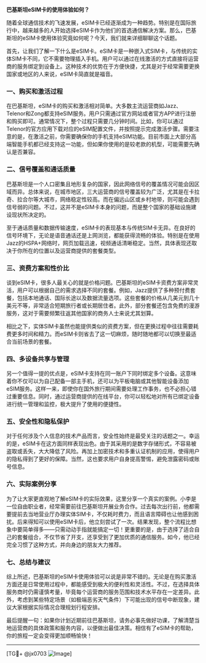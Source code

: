 **巴基斯坦eSIM卡的使用体验如何？**

随着全球通信技术的飞速发展，eSIM卡已经逐渐成为一种趋势。特别是在国际旅行中，越来越多的人开始选择eSIM卡作为他们的首选通信解决方案。那么，巴基斯坦的eSIM卡使用体验究竟如何呢？今天，我们就来详细聊聊这个话题。

首先，让我们了解一下什么是eSIM卡。eSIM卡是一种嵌入式SIM卡，与传统的实体SIM卡不同，它不需要物理插入手机。用户可以通过在线激活的方式直接将运营商的服务绑定到设备上。这种技术的优势在于方便快捷，尤其是对于经常需要更换国家或地区的人来说，eSIM卡简直就是福音。

### **一、购买和激活过程**

在巴基斯坦，eSIM卡的购买和激活相对简单。大多数主流运营商如Jazz、Telenor和Zong都支持eSIM服务。用户只需通过官方网站或者官方APP进行注册和购买即可。通常情况下，整个过程只需要几分钟时间。比如，你可以通过Telenor的官方应用下载对应的eSIM配置文件，并按照提示完成激活步骤。需要注意的是，在激活之前，你需要确保你的手机支持eSIM功能。目前市面上大部分高端智能手机都已经支持这一功能，但如果你使用的是较老款的机型，可能需要先确认是否兼容。

### **二、信号覆盖和通话质量**

巴基斯坦是一个人口密集且地形复杂的国家，因此网络信号的覆盖情况可能会因区域而异。总体来说，在城市地区，三大运营商的信号覆盖较为广泛，尤其是在卡拉奇、拉合尔等大城市，网络稳定性较高。而在偏远山区或乡村地带，则可能会遇到信号弱的问题。不过，这并不是eSIM卡本身的问题，而是整个国家的基础设施建设现状所决定的。

至于通话质量和数据传输速度，eSIM卡的表现基本与传统SIM卡无异。在良好的信号环境下，无论是语音通话还是上网浏览，都能获得流畅的体验。特别是在使用Jazz的HSPA+网络时，网页加载迅速，视频通话清晰稳定。当然，具体表现还取决于你所在的位置以及运营商提供的套餐类型。

### **三、资费方案和性价比**

谈到eSIM卡，很多人最关心的就是价格问题。巴基斯坦的eSIM卡资费方案非常灵活，用户可以根据自己的需求选择不同的套餐。例如，Jazz提供了多种预付费套餐，包括本地通话、国际长途以及数据流量选项。这些套餐的价格从几美元到几十美元不等，非常适合短期旅行者或长期居住者。此外，部分套餐还包含免费的漫游服务，这对于需要频繁往返其他国家的商务人士来说尤其划算。

相比之下，实体SIM卡虽然也能提供类似的资费方案，但在更换过程中往往需要耗费更多时间和精力。而eSIM卡则省去了这一切麻烦，随时随地都可以切换至最适合当前场景的套餐。

### **四、多设备共享与管理**

另一个值得一提的优点是，eSIM卡支持在同一账户下同时绑定多个设备。这意味着你不仅可以为自己配备一部主手机，还可以为平板电脑或其他智能设备添加eSIM服务。这样一来，即使你在国外旅行期间需要处理工作事务，也不必担心错过重要信息。同时，通过运营商提供的在线平台，你可以轻松地对所有已绑定设备进行统一管理和监控，极大提升了使用的便捷性。

### **五、安全性和隐私保护**

对于任何涉及个人信息的技术产品而言，安全性始终是最受关注的话题之一。幸运的是，eSIM卡在这方面同样表现出色。由于其采用的是数字存储形式，不容易被盗取或丢失，大大降低了风险。再加上加密技术和多重认证机制的应用，使得用户的隐私得到了更好的保障。当然，这也要求用户自身提高警惕，避免泄露密码或账号信息。

### **六、实际案例分享**

为了让大家更直观地了解eSIM卡的实际效果，这里分享一个真实的案例。小李是一位自由职业者，经常需要前往巴基斯坦开展业务合作。过去每次出行前，他都需要提前去当地营业厅办理实体SIM卡，不仅耗时费力，而且语言障碍也让他感到困扰。后来得知可以使用eSIM卡后，他立刻尝试了一次。结果发现，整个流程比想象中要简单得多——只需动动手指就能搞定一切！更重要的是，由于选择了适合自己的套餐组合，不仅节省了开支，还享受到了更加优质的通信服务。如今，他已经完全习惯了这种方式，并向身边的朋友大力推荐。

### **七、总结与建议**

综上所述，巴基斯坦的eSIM卡使用体验可以说是非常不错的。无论是在购买激活方面还是日常使用过程中，都能感受到极大的便利性和灵活性。不过，在选择具体服务商时仍需谨慎考量，毕竟每个运营商的服务范围和技术水平存在一定差异。此外，考虑到某些特定场景（如极端恶劣天气条件）下可能出现的信号中断现象，建议大家根据实际情况合理规划行程安排。

最后提醒一句：如果你计划近期前往巴基斯坦，请务必事先做好功课，了解清楚当地运营商的具体政策和服务内容，以便做出最佳决策。相信有了eSIM卡的帮助，你的旅程一定会变得更加顺畅愉快！

---

[TG💪+ @jx0703 ![Image](https://github.com/user-attachments/assets/dbca1d08-cadb-493c-b0ec-ad6f7a83f270)]
